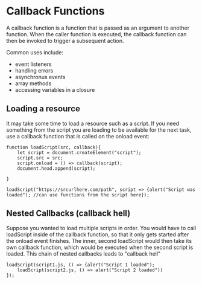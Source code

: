 # Callback Functions
A callback function is a function that is passed as an argument to another function. When the caller function is executed, the callback function can then be invoked to trigger a subsequent action. 

Common uses include:
- event listeners
- handling errors
- asynchronus events
- array methods
- accessing variables in a closure

## Loading a resource
It may take some time to load a resource such as a script. If you need something from the script you are loading to be available for the next task, use a callback function that is called on the onload event:
```
function loadScript(src, callback){
    let script = document.createElement("script");
    script.src = src;
    script.onload = () => callback(script);
    document.head.append(script);

}

loadScript("https://srcurlhere.com/path", script => {alert("Script was loaded"); //can use functions from the script here});
```

## Nested Callbacks (callback hell)
Suppose you wanted to load multiple scripts in order. You would have to call loadScript inside of the callback function, so that it only gets started after the onload event finishes. The inner, second loadScript would then take its own callback function, which would be executed when the second script is loaded.  This chain of nested callbacks leads to "callback hell"

```
loadScript(script1.js, () => {alert("Script 1 loaded");
    loadScript(script2.js, () => alert("Script 2 loaded"))
});
```
